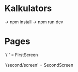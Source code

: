 # Kalkulators

-> npm install
-> npm run dev

# Pages 

'/ ' = FirstScreen <br>   
'/second/screen' = SecondScreen
